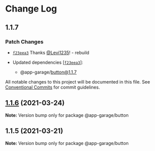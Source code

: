 # Change Log

## 1.1.7

### Patch Changes

- [`f23eea3`](https://github.com/electronic33/ag-ui-react/commit/f23eea3ad84886203be361f5c781cb97237b19c0) Thanks [@Levi1235](https://github.com/Levi1235)! - rebuild

- Updated dependencies [[`f23eea3`](https://github.com/electronic33/ag-ui-react/commit/f23eea3ad84886203be361f5c781cb97237b19c0)]:
  - @app-garage/button@1.1.7

All notable changes to this project will be documented in this file.
See [Conventional Commits](https://conventionalcommits.org) for commit guidelines.

## [1.1.6](https://github.com/electronic33/ag-ui-react/compare/@app-garage/button@1.1.5...@app-garage/button@1.1.6) (2021-03-24)

**Note:** Version bump only for package @app-garage/button

## 1.1.5 (2021-03-21)

**Note:** Version bump only for package @app-garage/button
